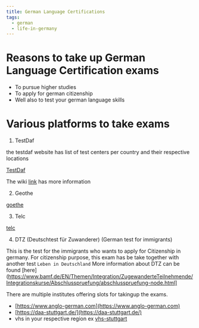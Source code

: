 ```yaml
---
title: German Language Certifications
tags:
  - german
  - life-in-germany
---
```


# Reasons to take up German Language Certification exams

* To pursue higher studies
* To apply for german citizenship
* Well also to test your german language skills


# Various platforms to take exams

1. TestDaf

the testdaf website has list of test centers per country and their respective locations

[TestDaf](https://www.testdaf.de)

The wiki [link](https://en.m.wikipedia.org/wiki/TestDaF) has more information

2. Geothe

[goethe](https://www.goethe.de)

3. Telc

[telc](https://www.telc.net)

4. DTZ (Deutschtest für Zuwanderer) (German test for immigrants)

This is the test for the immigrants who wants to apply for Citizenship in germany. 
For citizenship purpose, this exam has be take together with another test ```Leben in Deutschland```
More information about DTZ can be found [here](https://www.bamf.de/EN/Themen/Integration/ZugewanderteTeilnehmende/Integrationskurse/Abschlusspruefung/abschlusspruefung-node.html]

There are multiple institutes offering slots for takingup the exams. 

+ [https://www.anglo-german.com](https://www.anglo-german.com)
+ [https://daa-stuttgart.de/](https://daa-stuttgart.de/)
+ vhs in your respective region ex [vhs-stuttgart](https://vhs-stuttgart.de/programm/deutsch-und-integration/deutsch-und-integration-german-and-integration/language-test/) 

